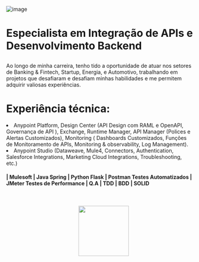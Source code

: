 ![image](https://github.com/jefersonrgomes/jefersonrgomes/assets/10172471/d1b93b6f-47cd-4b1d-8eab-9c7eb1a9c8ef)

# <p align="left"> Especialista em Integração de APIs e Desenvolvimento Backend

<p align="left">Ao longo de minha carreira, tenho tido a oportunidade de atuar nos setores de Banking & Fintech, Startup, Energia, e Automotivo, trabalhando em projetos que desafiaram e desafiam minhas habilidades e me permitem adquirir valiosas experiências.</p> 

# Experiência técnica:
<p
  
- Anypoint Platform, Design Center (API Design com RAML e OpenAPI, Governança de API ), Exchange, Runtime Manager, API Manager (Polices e Alertas Customizados), Monitoring ( Dashboards Customizados, Funções de Monitoramento de APIs, Monitoring & observability, Log Management).
- Anypoint Studio (Dataweave, Mule4, Connectors, Authentication, Salesforce Integrations, Marketing Cloud Integrations, Troubleshooting, etc.)</p> 

####  | Mulesoft | Java Spring | Python Flask | Postman Testes Automatizados | JMeter Testes de Performance | Q.A | TDD | BDD | SOLID

<br>
<br>

<div  style="display: inline_block" align='center'>
<span>&nbsp;&nbsp;&nbsp;&nbsp;</span> <a href="https://www.linkedin.com/in/jefersonribeirogomes" target="_blank"><img src="https://img.shields.io/badge/-LinkedIn-%230077B5?style=for-the-badge&logo=linkedin&logoColor=white"  width="135" target="_blank"></a> 
</div> 
